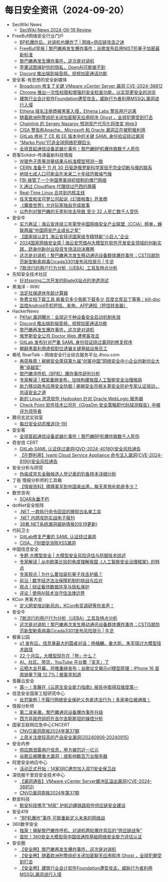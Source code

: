 # 每日安全资讯（2024-09-20）

- SecWiki News
  - [SecWiki News 2024-09-19 Review](http://www.sec-wiki.com/?2024-09-19)
- FreeBuf网络安全行业门户
  - [BP机爆炸后，对讲机也爆炸了 | 网络+供应链攻击之迷](https://www.freebuf.com/articles/411330.html)
  - [FreeBuf早报 | 黎巴嫩再发生爆炸事件；谷歌宣布启用NIST抗量子加密最新标准](https://www.freebuf.com/news/411262.html)
  - [黎巴嫩再发生爆炸事件，这次是对讲机](https://www.freebuf.com/news/411247.html)
  - [苹果试图保护你的隐私，OpenAI可能做不到](https://www.freebuf.com/articles/neopoints/411242.html)
  - [Discord 推出端到端音频、视频加密通话功能](https://www.freebuf.com/news/411234.html)
- 安全客-有思想的安全新媒体
  - [Broadcom 修复了关键 VMware vCenter Server 漏洞 CVE-2024-38812](https://www.anquanke.com/post/id/300189)
  - [Chrome 推出一次性权限和增强的安全检查功能，以实现更安全的浏览](https://www.anquanke.com/post/id/300192)
  - [建筑行业会计软件Foundation遭受攻击，威胁行为者利用MSSQL漏洞进行入侵](https://www.anquanke.com/post/id/300195)
  - [Ethena 域名注册商被黑客入侵，Ethena Labs 警告用户远离](https://www.anquanke.com/post/id/300198)
  - [随着欧洲刑警组织关闭加密聊天应用程序 Ghost ，全球犯罪受到打击](https://www.anquanke.com/post/id/300202)
  - [Chainlink 的 Sergey Nazarov 预测资产代币化将改变 Web3](https://www.anquanke.com/post/id/300206)
  - [CISA 警告称Apache、Microsoft 和 Oracle 漏洞正在被积极利用](https://www.anquanke.com/post/id/300210)
  - [GitLab 修补了 CE 和 EE 版本中的关键 SAML 身份验证绕过漏洞](https://www.anquanke.com/post/id/300214)
  - [“Marko Polo”打造全球网络犯罪巨头](https://www.anquanke.com/post/id/300212)
  - [全球首起通信设备武器化事件！黎巴嫩BP机爆炸致数千人死伤](https://www.anquanke.com/post/id/300219)
- 奇客Solidot–传递最新科技情报
  - [W玻色子质量测量结果与标准模型预测一致](https://www.solidot.org/story?sid=79293)
  - [CERN 准备于 11 月 30 日驱逐俄罗斯科学家但不完全切断与俄的联系](https://www.solidot.org/story?sid=79292)
  - [地球七成人口可能会在未来二十年经历极端气候](https://www.solidot.org/story?sid=79291)
  - [FBI 接管了一个中国黑客组织控制的僵尸网络](https://www.solidot.org/story?sid=79290)
  - [X 通过 Cloudflare 代理绕过巴西的屏蔽](https://www.solidot.org/story?sid=79289)
  - [Real-Time Linux 合并到内核主线](https://www.solidot.org/story?sid=79288)
  - [任天堂和宝可梦公司起诉《幻兽帕鲁》开发商](https://www.solidot.org/story?sid=79287)
  - [《魔兽世界》允许玩家独自完成故事](https://www.solidot.org/story?sid=79286)
  - [以色列对黎巴嫩的无差别攻击导致 至少 32 人死亡数千人受伤](https://www.solidot.org/story?sid=79285)
- 安全牛
  - [实力再证｜海云安连续三年荣登中国网络安全产业联盟（CCIA）榜单，蝉联两届“中国网安产业成长之星”](https://www.aqniu.com/vendor/106319.html)
  - [【国家级认定】海云安获评国家级专精特新“小巨人”企业](https://www.aqniu.com/vendor/106316.html)
  - [2024国家网络安全周 | 海云安凭借AI大模型在软件开发安全领域的创新实践，跻身创新创业投资专场活动决赛圈](https://www.aqniu.com/vendor/106317.html)
  - [这次是对讲机！黎巴嫩再次发生移动通讯设备群体爆炸事件；CSTIS就防范新型勒索病毒Cicada3301发布风险提示 | 牛览](https://www.aqniu.com/vendor/106314.html)
  - [7款流行的用户行为分析（UEBA）工具及特点分析](https://www.aqniu.com/vendor/106313.html)
- 先知安全技术社区
  - [针对spring二次开发的BladeX站点的渗透测试](https://xz.aliyun.com/t/15659)
- 黑海洋 - WIKI
  - [法定社保退休年龄计算器](https://www.upx8.com/4333)
  - [免费文档下载工具 能看见多少我能下载多少 百度文库豆丁等等：kill-doc](https://www.upx8.com/4332)
  - [监控Android手机短信、来电、APP通知（短信转发器）](https://www.upx8.com/4331)
- HackerNews
  - [PKfail 漏洞曝光：全球近千种设备安全启动机制失效](https://hackernews.cc/archives/55561)
  - [Discord 推出端到端音频、视频加密通话功能](https://hackernews.cc/archives/55550)
  - [黎巴嫩再发生爆炸事件，这次是对讲机](https://hackernews.cc/archives/55544)
  - [俄罗斯安全公司 Doctor Web 遭黑客攻击](https://hackernews.cc/archives/55539)
  - [GitLab 发布针对严重 SAML 身份验证绕过漏洞的修复程序](https://hackernews.cc/archives/55533)
  - [朝鲜黑客利用虚假职位诱骗关键基础设施员工](https://hackernews.cc/archives/55529)
- 嘶吼 RoarTalk – 网络安全行业综合服务平台,4hou.com
  - [再获殊荣！梆梆安全荣获第九届“创客中国”网络安全中小企业创新创业大赛“卓越奖”](https://www.4hou.com/posts/5MLx)
  - [黎巴嫩寻呼机（BP机）爆炸事件研判分析](https://www.4hou.com/posts/33wr)
  - [专家解读 | 框架重磅发布，加快构建我国人工智能安全治理格局](https://www.4hou.com/posts/2XWJ)
  - [助力移动政务应用安全防御 | 梆梆安全亮相关基安全防护专家认证培训，共话安全之道](https://www.4hou.com/posts/VWQ5)
  - [新的 Linux 恶意软件 Hadooken 针对 Oracle WebLogic 服务器](https://www.4hou.com/posts/Zg0v)
  - [Check Point 软件技术公司在《GigaOm 安全策略即代码探测报告》中被评为领导者](https://www.4hou.com/posts/1M43)
- 腾讯玄武实验室
  - [每日安全动态推送(9-19)](https://mp.weixin.qq.com/s?__biz=MzA5NDYyNDI0MA==&mid=2651959799&idx=1&sn=d69d201eeaaa50a80a05961350d8796e&chksm=8baed168bcd9587e2205cf289381a1ba890859107630908cf2087098f829a94673199dd157db&scene=58&subscene=0#rd)
- 安全客
  - [全球首起通信设备武器化事件！黎巴嫩BP机爆炸致数千人死伤](https://mp.weixin.qq.com/s?__biz=MzA5ODA0NDE2MA==&mid=2649786899&idx=1&sn=bbccbabb0cd6f3b71153055471fb5aed&chksm=8893ba7cbfe4336acb84cad9022cde88bf79e7b906c07af7d8e8ff2d0ed7993e2ca74eca0da6&scene=58&subscene=0#rd)
- 奇安信 CERT
  - [GitLab SAML 认证绕过漏洞(QVD-2024-40180)安全风险通告](https://mp.weixin.qq.com/s?__biz=MzU5NDgxODU1MQ==&mid=2247502168&idx=1&sn=218d2b0e656b39a5e0ba5453cb151804&chksm=fe79edc0c90e64d60068b582d417b2f2df79b628fed0b9f6868a071dc3c2b6fd6480d3d17ed5&scene=58&subscene=0#rd)
  - [【在野利用】Ivanti Cloud Service Appliance 命令注入漏洞(CVE-2024-8190)安全风险通告](https://mp.weixin.qq.com/s?__biz=MzU5NDgxODU1MQ==&mid=2247502168&idx=2&sn=5331760540fabf360fd05ab9f060c51d&chksm=fe79edc0c90e64d64b3af5b90275bf2792a703588343e49cddfcce7b2981be18577010f48589&scene=58&subscene=0#rd)
- 安全分析与研究
  - [伪装成京东金融候选人登记表的钓鱼样本详细分析](https://mp.weixin.qq.com/s?__biz=MzA4ODEyODA3MQ==&mid=2247488894&idx=1&sn=f626fdd3d0285f60d61d01cb47a9e97c&chksm=902fba56a75833403eae8bf14e0d3bdc0e529af6166a1b05cedca723421630ec15966ed1e055&scene=58&subscene=0#rd)
- 丁爸 情报分析师的工具箱
  - [【情报资料】猜猜美军到中国来出差，每天差旅补助是多少？](https://mp.weixin.qq.com/s?__biz=MzI2MTE0NTE3Mw==&mid=2651146224&idx=1&sn=1502f1bae400ccbac01aa710e33b6384&chksm=f1af30cac6d8b9dcead64c929de5d3b32fcbddb8df2a0b415d3ab088b624fc03c9c437b5ed36&scene=58&subscene=0#rd)
- 数世咨询
  - [SOAR永垂不朽](https://mp.weixin.qq.com/s?__biz=MzkxNzA3MTgyNg==&mid=2247516918&idx=1&sn=b314cf2d6350b22ef6adaf51166f573c&chksm=c144f04bf633795db8a6d22f2f9fb6805df153a3299800eb05ad7ed5268e6081fbe54b1cad7f&scene=58&subscene=0#rd)
- dotNet安全矩阵
  - [.NET 一款执行命令回显的微软白名单工具](https://mp.weixin.qq.com/s?__biz=MzUyOTc3NTQ5MA==&mid=2247495378&idx=1&sn=8d4ad81d34f1eb208f10134d54c566f3&chksm=fa59403fcd2ec9299116f852b181a37907a10d5b909903e62c1abed9301622253b69045c7ada&scene=58&subscene=0#rd)
  - [.NET 内网攻防实战电子报刊](https://mp.weixin.qq.com/s?__biz=MzUyOTc3NTQ5MA==&mid=2247495378&idx=2&sn=5652cbb0bbad93d5d1befcd244491d11&chksm=fa59403fcd2ec929f3e9eecbee1e25c167913307b5dacb1e67dd1bd3138b2d499eed1e7be0ad&scene=58&subscene=0#rd)
  - [36套.NET系统漏洞威胁情报(09.19更新)](https://mp.weixin.qq.com/s?__biz=MzUyOTc3NTQ5MA==&mid=2247495378&idx=3&sn=25ac7d0dee1e058434544afc88c7dab5&chksm=fa59403fcd2ec929310f6c82fa008e4a567bd7f3afadca5d246f1103e2ebbd5989f8c7d65787&scene=58&subscene=0#rd)
- 代码卫士
  - [GitLab修复严重的 SAML 认证绕过漏洞](https://mp.weixin.qq.com/s?__biz=MzI2NTg4OTc5Nw==&mid=2247520856&idx=1&sn=99796b9ba1361fcd9611a05729e2219d&chksm=ea94a332dde32a2463e0bfdcf157730ba4f594970fb1f1c5d6338bd7b9fb1c0f066de30cf974&scene=58&subscene=0#rd)
  - [CISA、FBI督促消除XSS漏洞](https://mp.weixin.qq.com/s?__biz=MzI2NTg4OTc5Nw==&mid=2247520856&idx=2&sn=e42af408ee177430c69f52668c7cc6eb&chksm=ea94a332dde32a247ff4d6cdf023ddf6f8317162ed60c534809d8bcaff0fc7ce94e472f08532&scene=58&subscene=0#rd)
- 中国信息安全
  - [专题·大模型安全 | 大模型安全风险评估与防御技术综述](https://mp.weixin.qq.com/s?__biz=MzA5MzE5MDAzOA==&mid=2664225743&idx=1&sn=697b3165375ccf71643a8d1f38ec6596&chksm=8b59d936bc2e5020ef08c2986defc1b569b5db2157abce871312e3fe34c08ea79d08f8434070&scene=58&subscene=0#rd)
  - [专家解读 | 从中欧美比较的角度理解我国《人工智能安全治理框架》的特点](https://mp.weixin.qq.com/s?__biz=MzA5MzE5MDAzOA==&mid=2664225743&idx=2&sn=905c3a5156edd7d55cb6cf4db7a2b9fd&chksm=8b59d936bc2e5020d7267f76642062b0c921c126ed47cce432eb16770c91807b2c6910fe7499&scene=58&subscene=0#rd)
  - [专家观点 | 为什么要加装抗量子攻击护盾？](https://mp.weixin.qq.com/s?__biz=MzA5MzE5MDAzOA==&mid=2664225743&idx=3&sn=d02c61e650d7c8e2f02acd19cc1e911b&chksm=8b59d936bc2e50204b032a67fd2c03e9116286db5b98a24cd77ba03c87571fec0f5f20929483&scene=58&subscene=0#rd)
  - [前沿 | 数字经济法治保障机制的挑战与应对](https://mp.weixin.qq.com/s?__biz=MzA5MzE5MDAzOA==&mid=2664225743&idx=4&sn=612911b4f25a782f1840b26e51ed565b&chksm=8b59d936bc2e50205bb6ec508323a0cdafa252218ffa1b9d622ce921cae20c37a0d8f915974f&scene=58&subscene=0#rd)
  - [观点 | 辩证看待数据共享与隐私保护](https://mp.weixin.qq.com/s?__biz=MzA5MzE5MDAzOA==&mid=2664225743&idx=5&sn=4e9949027a29b31a8b99606ca0291635&chksm=8b59d936bc2e50207a431bbcb6732fe4f92691e7151373f78a32a4043b51c265b4daea9d2fee&scene=58&subscene=0#rd)
  - [评论 | 使用AI技术当守住法律边界](https://mp.weixin.qq.com/s?__biz=MzA5MzE5MDAzOA==&mid=2664225743&idx=6&sn=f28acc79971516f4dfcd5893d8c6038a&chksm=8b59d936bc2e5020702f8e71ecfd216012b73549066431743f0a056597b7686717cfbb9857bb&scene=58&subscene=0#rd)
- KCon 黑客大会
  - [定义网安培训新风向，KCon有奖调研等你发声！](https://mp.weixin.qq.com/s?__biz=MzIzOTAwNzc1OQ==&mid=2651138057&idx=1&sn=af6c8c16b677b9636dd4625304c810e5&chksm=f2c12969c5b6a07f218e3f0c190de1a6d7530fc67cacf1dfadfd92cb3be1027b3cec8e23702a&scene=58&subscene=0#rd)
- 安全牛
  - [7款流行的用户行为分析（UEBA）工具及特点分析](https://mp.weixin.qq.com/s?__biz=MjM5Njc3NjM4MA==&mid=2651132252&idx=1&sn=00cca6c740753c2e0f3001d060521234&chksm=bd15a18f8a622899cce6a163737b178cd1db0083a688fd91ec33a8975419711fb5915251f9fa&scene=58&subscene=0#rd)
  - [这次是对讲机！黎巴嫩再次发生移动通讯设备群体爆炸事件；CSTIS就防范新型勒索病毒Cicada3301发布风险提示 | 牛览](https://mp.weixin.qq.com/s?__biz=MjM5Njc3NjM4MA==&mid=2651132252&idx=2&sn=120c461c74fa37889ae0e5cea94b1efe&chksm=bd15a18f8a622899843c0a6f7496a9fecbda6225f2d3513fc394f1db24cccc7622bfe23be8d9&scene=58&subscene=0#rd)
- 极客公园
  - [o1 发布后，信息量最大的圆桌对话：杨植麟、姜大昕、朱军探讨大模型技术路径](https://mp.weixin.qq.com/s?__biz=MTMwNDMwODQ0MQ==&mid=2653055017&idx=1&sn=db551e83996fe03a5fbe40816936a0c8&chksm=7e57159f49209c899e9638942f4f465c0606f1a7ce0830c703c6de1baa501847769f893b42cd&scene=58&subscene=0#rd)
  - [22 个月后，大模型现在在「卷」什么？](https://mp.weixin.qq.com/s?__biz=MTMwNDMwODQ0MQ==&mid=2653055017&idx=2&sn=ec0bfb82ef548b995485ced0ebc0b949&chksm=7e57159f49209c8909f89c11d5135ce98bfa2e84d8ee9b62fd432468870a8ce25c8dc37419d1&scene=58&subscene=0#rd)
  - [AI、社区、带货，YouTube 平台要「变天」了](https://mp.weixin.qq.com/s?__biz=MTMwNDMwODQ0MQ==&mid=2653054971&idx=1&sn=19d0ad56b7f2a25306ed310d4039326c&chksm=7e571a4d4920935b013ddd3851939c4f79f21799c3ea3c0369dcb379775125a22e2aea934b98&scene=58&subscene=0#rd)
  - [云栖大会开幕，将推重磅发布；谷歌论文揭示o1模型原理；iPhone 16 首周销量下降 12.7% | 极客早知道](https://mp.weixin.qq.com/s?__biz=MTMwNDMwODQ0MQ==&mid=2653054950&idx=1&sn=03995ec99e3c463f5ea550d584eee7c4&chksm=7e571a504920934680575b3c105709f2bf6e93738a84abc0ed7bfe9ee862bdb903ef62bcd6a3&scene=58&subscene=0#rd)
- 青藤云安全
  - [第一！青藤在《云原生安全能力指南》报告中取得双维度第一](https://mp.weixin.qq.com/s?__biz=MzAwNDE4Mzc1NA==&mid=2650849486&idx=1&sn=98379a0b1cb2fd97b0976e0e81bbc0c4&chksm=80dba36bb7ac2a7d5e5bf11479754df2983d2231f45eaf36cc61954f1c46c5d684482ad8f61d&scene=58&subscene=0#rd)
- 信息安全国家工程研究中心
  - [处罚案例 | 不履行网络安全保护义务是违法行为！多家单位被通报！](https://mp.weixin.qq.com/s?__biz=MzU5OTQ0NzY3Ng==&mid=2247497776&idx=1&sn=31baebf52ccd59c2676776e39f28e677&chksm=feb67923c9c1f035927a2a91d4077c6128f0d2a7f867e13658e4e3e7f3b14b5fcb488fc14cd3&scene=58&subscene=0#rd)
- 情报分析师
  - [第二波来袭，黎巴嫩通讯设备爆炸事件升级](https://mp.weixin.qq.com/s?__biz=MzA3Mjc1MTkwOA==&mid=2650555056&idx=1&sn=7fd8ad5e5d6c5a8a3cfd0d6ee4910683&chksm=87116cfbb066e5edcca966f50a163ad19d129923a471895b3b11d3a578f93f247db0980a4e0e&scene=58&subscene=0#rd)
  - [西方非政府组织在吉尔吉斯斯坦的操控分析](https://mp.weixin.qq.com/s?__biz=MzA3Mjc1MTkwOA==&mid=2650555056&idx=2&sn=8770ede2571442a678aa16ca72f6134f&chksm=87116cfbb066e5ed92a650fe1c7ca4613350f03c4c584ae0a71c1347e3719c8bcae539db0bdf&scene=58&subscene=0#rd)
- 国家互联网应急中心CNCERT
  - [CNVD漏洞周报2024年第37期](https://mp.weixin.qq.com/s?__biz=MzIwNDk0MDgxMw==&mid=2247499350&idx=1&sn=4cc74803538598b1beb87141e065be88&chksm=973acd34a04d44227871d98d556dcc37e1a86f744212f05ae44b6dd5b3d11d21aa3d94d48471&scene=58&subscene=0#rd)
  - [上周关注度较高的产品安全漏洞(20240909-20240915)](https://mp.weixin.qq.com/s?__biz=MzIwNDk0MDgxMw==&mid=2247499350&idx=2&sn=4102c823ee70a61fbb84a0eb8d98af47&chksm=973acd34a04d4422e8b978aeeb23b403acacbd9e398eb75b004a3ee1d4d2683be1fd5a912e6f&scene=58&subscene=0#rd)
- 安全内参
  - [供应商泄露用户信息，甲方被罚近一亿元](https://mp.weixin.qq.com/s?__biz=MzI4NDY2MDMwMw==&mid=2247512642&idx=1&sn=d0f1f349b39610f2be2a8c313824464b&chksm=ebfaf562dc8d7c7404a1bad85f6371de0bfd80b3ea565843fb264cffeaf6ae235f500a4b92bc&scene=58&subscene=0#rd)
  - [谷歌云被曝重大漏洞：或影响数百万台服务器](https://mp.weixin.qq.com/s?__biz=MzI4NDY2MDMwMw==&mid=2247512642&idx=2&sn=028197550edfd20b6316e7d8e8b1f2e9&chksm=ebfaf562dc8d7c74377e4de3061c541587ecccfae85d1fcc3f4de157f976354eb2f57e9ccf47&scene=58&subscene=0#rd)
- 阿里安全响应中心
  - [活动正式开始｜14家SRC邀您加入双11安全保卫战](https://mp.weixin.qq.com/s?__biz=MzIxMjEwNTc4NA==&mid=2652995530&idx=1&sn=8ecd052cafa3e83efab7481fcba28f42&chksm=8c9ef09dbbe9798b6f14d19799080f4247de3b8c10ad43831cf43c75720609ec3a983d1dd387&scene=58&subscene=0#rd)
- 深信服千里目安全技术中心
  - [【漏洞通告】VMware vCenter Server缓冲区溢出漏洞(CVE-2024-38812)](https://mp.weixin.qq.com/s?__biz=Mzg2NjgzNjA5NQ==&mid=2247523639&idx=1&sn=e1a9a1309d80e72dce3a14ecad7c3119&chksm=ce461627f9319f31cb245eca32db530f0283eaed784dd2b1008f477a71a0524ae660e6fc579c&scene=58&subscene=0#rd)
  - [CNVD漏洞周报2024年第37期](https://mp.weixin.qq.com/s?__biz=Mzg2NjgzNjA5NQ==&mid=2247523639&idx=2&sn=f72c98fada6e952b880ce69d69e1f446&chksm=ce461627f9319f315af0de69576d08d05eda5ae6d09554f945683b40a5ef946a54bf6dee90af&scene=58&subscene=0#rd)
- 默安科技
  - [默安科技携手"M局" 护航边疆铁路软件供应链安全建设](https://mp.weixin.qq.com/s?__biz=MzIzODQxMjM2NQ==&mid=2247499238&idx=1&sn=19884fa834f5efbde8cf354a8564e55d&chksm=e93b0ac4de4c83d2f9b73bade9ebd5185d99b72636286d4c8acd9c0c576bc885a87d97d35b76&scene=58&subscene=0#rd)
- 安全419
  - [“BP机爆炸”事件 可能重新定义未来的网络战](https://mp.weixin.qq.com/s?__biz=MzUyMDQ4OTkyMg==&mid=2247542347&idx=1&sn=f3336ffb5fc0c87feabf17fa7122abcc&chksm=f9ebf8e6ce9c71f0e37c61a713e4009fa3375fb78f859e5a9a5470a2f1a2e120f223ae93186c&scene=58&subscene=0#rd)
- 360数字安全
  - [独家！揭秘黎巴嫩传呼机、对讲机两轮爆炸背后的“供应链战争”](https://mp.weixin.qq.com/s?__biz=MzA4MTg0MDQ4Nw==&mid=2247575538&idx=1&sn=d4f16a71cfcfb3f1b589348504e754cf&chksm=9f8d37faa8fabeec106d46c0090ee77dd24e861f99c7707e1a57f61b6dd78a05495c79cc585e&scene=58&subscene=0#rd)
  - [首批！360安全大模型获中国信通院基础网络安全能力评估认证](https://mp.weixin.qq.com/s?__biz=MzA4MTg0MDQ4Nw==&mid=2247575538&idx=2&sn=e92cf40795c506ba25020609ab32b2ef&chksm=9f8d37faa8fabeece12ec45294bb67890e384cb59f084df8c6ed515bc80cec57c54c8432eed9&scene=58&subscene=0#rd)
- 安全圈
  - [【安全圈】黎巴嫩再发生爆炸事件，这次是对讲机](https://mp.weixin.qq.com/s?__biz=MzIzMzE4NDU1OQ==&mid=2652064524&idx=1&sn=e19e457b99625444d2c6db745d8eecc1&chksm=f36e674cc419ee5af5719eb9602d03de297a482a04198bb5e857862378e7b482579b2e960c2f&scene=58&subscene=0#rd)
  - [【安全圈】随着欧洲刑警组织关闭加密聊天应用程序 Ghost ，全球犯罪受到打击](https://mp.weixin.qq.com/s?__biz=MzIzMzE4NDU1OQ==&mid=2652064524&idx=2&sn=5729c92061978d9d5375532e5bb22754&chksm=f36e674cc419ee5a972a7e6b918c08a67651775d0cef25587a4ca85d3a12a36988b6857bd76e&scene=58&subscene=0#rd)
  - [【安全圈】建筑行业会计软件Foundation遭受攻击，威胁行为者利用MSSQL漏洞进行入侵](https://mp.weixin.qq.com/s?__biz=MzIzMzE4NDU1OQ==&mid=2652064524&idx=3&sn=ac02f46258dacbf415152fe2bad17d2e&chksm=f36e674cc419ee5aebd784b2bec5e460e41f1df53702204b3d3abd741b7d28e67b64223ab4db&scene=58&subscene=0#rd)
